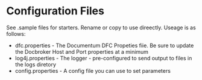 # Configuration Files

See .sample files for starters.  Rename or copy to use direectly.  Useage is as follows:

- dfc.properties - The Documentum DFC Propeties fiie.  Be sure to update the Docbroker Host and Port properties at a minimum
- log4j.properties - The logger - pre-configured to send output to files in the logs diretory
- config.properties - A config file you can use to set parameters  